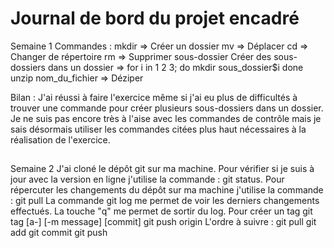 # Journal de bord du projet encadré

Semaine 1
Commandes :
mkdir => Créer un dossier
mv => Déplacer
cd => Changer de répertoire 
rm => Supprimer sous-dossier
Créer des sous-dossiers dans un dossier =>
for i in 1 2 3; do
  mkdir sous_dossier$i
done
unzip nom_du_fichier => Déziper

Bilan :
J'ai réussi à faire l'exercice même si j'ai eu plus de difficultés à trouver une commande pour créer plusieurs sous-dossiers dans un dossier. Je ne suis pas encore très à l'aise avec les commandes de contrôle mais je sais désormais utiliser les commandes citées plus haut nécessaires à la réalisation de l'exercice.

##
Semaine 2
J'ai cloné le dépôt git sur ma machine.
Pour vérifier si je suis à jour avec la version en ligne j'utilise la commande : git status.
Pour répercuter les changements du dépôt sur ma machine j'utilise la commande : git pull
La commande git log me permet de voir les derniers changements effectués.
La touche "q" me permet de sortir du log.
Pour créer un tag
git tag [a-] [-m message] <tagname> [commit]
git push origin <tagname>
L'ordre à suivre :
git pull
git add
git commit
git push
